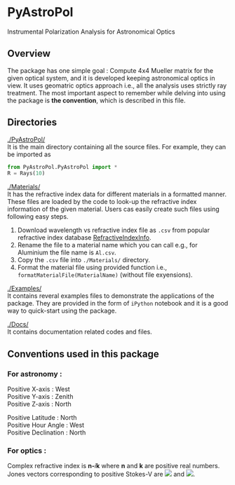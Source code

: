 # PyAstroPol
Instrumental Polarization Analysis for Astronomical Optics

## Overview
The package has one simple goal : Compute 4x4 Mueller matrix for the given optical system, and it is developed keeping astronomical optics in view.
It uses geomatric optics approach i.e., all the analysis uses strictly ray treatment. The most important aspect to remember while delving into using the package is __the convention__, which is described in this file.

## Directories
[./PyAstroPol/](https://github.com/hemanthpruthvi/PyAstroPol/tree/master/PyAstroPol)  
It is the main directory containing all the source files. For example, they can be imported as  
```python
from PyAstroPol.PyAstroPol import * 
R = Rays(10)
```
[./Materials/](https://github.com/hemanthpruthvi/PyAstroPol/tree/master/Materials)  
It has the refractive index data for different materials in a formatted manner. These files are loaded by the code to look-up the refractive index information of the given material. Users cas easily create such files using following easy steps.
1. Download wavelength vs refractive index file as `.csv` from popular refractive index database [RefractiveIndexInfo](https://refractiveindex.info/).
2. Rename the file to a material name which you can call e.g., for Aluminium the file name is `Al.csv`.
3. Copy the `.csv` file into `./Materials/` directory.
4. Format the material file using provided function i.e., `formatMaterialFile(MaterialName)` (without file exyensions).

[./Examples/](https://github.com/hemanthpruthvi/PyAstroPol/tree/master/Examples)  
It contains reveral examples files to demonstrate the applications of the package. They are provided in the form of `iPython` notebook and it is a good way to quick-start using the package.

[./Docs/](https://github.com/hemanthpruthvi/PyAstroPol/tree/master/Docs)  
It contains documentation related codes and files.  









## Conventions used in this package

### For astronomy : 
Positive X-axis : West  
Positive Y-axis : Zenith  
Positive Z-axis : North  

Positive Latitude : North  
Positive Hour Angle : West  
Positive Declination : North  

### For optics : 
Complex refractive index is __n-__*i*__k__ where __n__ and __k__ are positive real numbers.    
Jones vectors corresponding to positive Stokes-V are <img src="https://render.githubusercontent.com/render/math?math=\frac{1}{\sqrt 2} \begin{bmatrix} 1 \\ 0 \end{bmatrix}"> and <img src="https://render.githubusercontent.com/render/math?math=\frac{1}{\sqrt 2} \begin{bmatrix} 0 \\ -i \end{bmatrix}">.  

